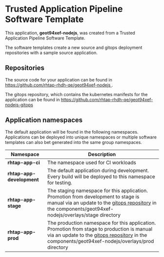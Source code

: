 # Trusted Application Pipeline Software Template

This application, **geot94xef-nodejs**, was created from a Trusted Application Pipeline Software Template.

The software templates create a new source and gitops deployment repositories with a sample source application. 

## Repositories

The source code for your application can be found in [https://github.com/rhtap-rhdh-qe/geot94xef-nodejs ](https://github.com/rhtap-rhdh-qe/geot94xef-nodejs ).
 
The gitops repository, which contains the kubernetes manifests for the application can be found in 
[https://github.com/rhtap-rhdh-qe/geot94xef-nodejs-gitops ](https://github.com/rhtap-rhdh-qe/geot94xef-nodejs-gitops ) 

## Application namespaces 

The default application will be found in the following namespaces. Applications can be deployed into unique namespaces or multiple software templates can also bet generated into the same group namespaces.  

|  Namespace   |  Description   |  
| -------- | -------- |
| **rhtap-app-ci** | The namespace used for CI workloads |
| **rhtap-app-development** | The default application during development. Every build will be deployed to this namespace for testing. |
| **rhtap-app-stage** | The staging namespace for this application. Promotion from development to stage is manual via an update to the [gitops repository](https://github.com/rhtap-rhdh-qe/geot94xef-nodejs-gitops ) in the components/geot94xef-nodejs/overlays/stage directory |
| **rhtap-app-prod** | The production namespace for this application. Promotion from stage to production is manual via an update to the [gitops repository](https://github.com/rhtap-rhdh-qe/geot94xef-nodejs-gitops ) in the components/geot94xef-nodejs/overlays/prod directory |